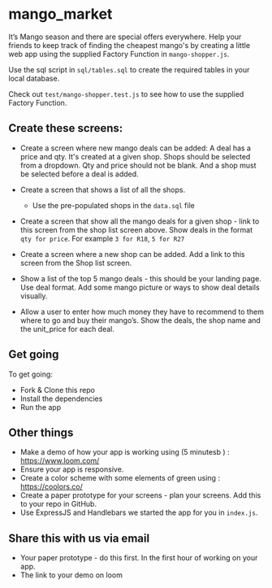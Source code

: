 # mango_market

It’s Mango season and there are special offers everywhere. Help your friends to keep track of finding the cheapest mango's by creating a little web app using the supplied Factory Function in `mango-shopper.js`.

 Use the sql script in `sql/tables.sql` to create the required tables in your local database.

Check out `test/mango-shopper.test.js` to see how to use the supplied Factory Function.

##  Create these screens:

* Create a screen where new mango deals can be added: A deal has a price and qty. It's created at a given shop. Shops should be selected from a dropdown. Qty and price should not be blank. And a shop must be selected before a deal is added.

* Create a screen that shows a list of all the shops.
	* Use the pre-populated shops in the `data.sql` file

* Create a screen that show all the mango deals for a given shop - link to this screen from the shop list screen above. Show deals in the format `qty for price`. For example `3 for R18`, `5 for R27`

* Create a screen where a new shop can be added. Add a link to this screen from the Shop list screen.

* Show a list of the top 5 mango deals - this should be your landing page. Use deal format. Add some mango picture or ways to show deal details visually.

* Allow a user to enter how much money they have to recommend to them where to go and buy their mango’s. Show the deals, the shop name and the unit_price for each deal.

## Get going

To get going:

* Fork & Clone this repo
* Install the dependencies
* Run the app

## Other things

<!-- * Deploy your app to heroku - share the link with us -->
* Make a demo of how your app is working using (5 minutesb ) : https://www.loom.com/
* Ensure your app is responsive.
* Create a color scheme with some elements of green using : https://coolors.co/
* Create a paper prototype for your screens - plan your screens. Add this to your repo in GitHub.
* Use ExpressJS and Handlebars we started the app for you in `index.js`.
<!-- * Setup your own travis deployment. -->

## Share this with us via email

* Your paper prototype - do this first. In the first hour of working on your app.
* The link to your demo on loom




